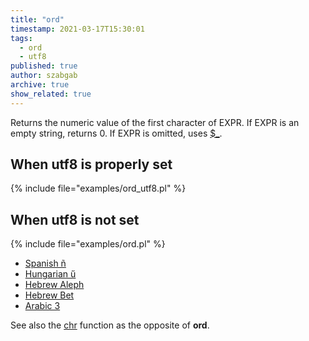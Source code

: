 ```yaml
---
title: "ord"
timestamp: 2021-03-17T15:30:01
tags:
  - ord
  - utf8
published: true
author: szabgab
archive: true
show_related: true
---
```



Returns the numeric value of the first character of EXPR. If EXPR is an empty string, returns 0. If EXPR is omitted, uses [$_](/the-default-variable-of-perl).


## When utf8 is properly set

{% include file="examples/ord_utf8.pl" %}

## When utf8 is not set

{% include file="examples/ord.pl" %}

* [Spanish ñ](https://www.compart.com/en/unicode/U+00F1)
* [Hungarian ű](https://www.compart.com/en/unicode/U+0171)
* [Hebrew Aleph](https://www.compart.com/en/unicode/U+05D0)
* [Hebrew Bet](https://www.compart.com/en/unicode/U+05D1)
* [Arabic 3](https://www.compart.com/en/unicode/U+0663)


See also the [chr](/chr) function as the opposite of **ord**.
